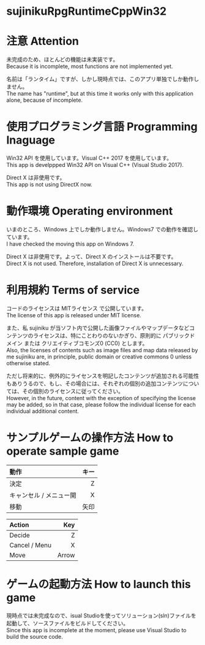 sujinikuRpgRuntimeCppWin32
====
# 注意 Attention
未完成のため、ほとんどの機能は未実装です。  
Because it is incomplete, most functions are not implemented yet.


名前は「ランタイム」ですが、しかし現時点では、このアプリ単独でしか動作しません。  
The name has "runtime", but at this time it works only with this application alone, because of incomplete.

# 使用プログラミング言語 Programming lnaguage
Win32 API を使用しています。Visual C++ 2017 を使用しています。  
This app is develppped Win32 API on Visual C++ (Visual Studio 2017).

Direct X は非使用です。  
This app is not using DirectX now.


# 動作環境 Operating environment
いまのところ、Windows 上でしか動作しません。Windows7 での動作を確認しています。  
I have checked the moving this app on Windows 7.  

Direct X は非使用です。よって、Direct X のインストールは不要です。  
Direct X is not used. Therefore, installation of Direct X is unnecessary.  

# 利用規約 Terms of service
コードのライセンスは MITライセンス で公開しています。  
The license of this app is released under MIT license.  

また、私 sujiniku が当ソフト内で公開した画像ファイルやマップデータなどコンテンツのライセンスは、特にことわりのないかぎり、原則的に パブリックドメイン または クリエイティブコモンズ0 (CC0) とします。  
Also, the licenses of contents such as image files and map data released by me sujiniku are, in principle, public domain or creative commons 0 unless otherwise stated.  

ただし将来的に、例外的にライセンスを明記したコンテンツが追加される可能性もありうるので、もし、その場合には、それぞれの個別の追加コンテンツについては、その個別のライセンスに従ってください。  
However, in the future, content with the exception of specifying the license may be added, so in that case, please follow the individual license for each individual additional content.  

# サンプルゲームの操作方法 How to operate sample game

動作       |キー  |
:---------|----:|
決定       |Z   |
キャンセル / メニュー開  |X    |
移動      |矢印  |

Action       |Key  |
:---------|----:|
Decide       |Z   |
Cancel / Menu  |X    |
Move      |Arrow  |

# ゲームの起動方法 How to launch this game
現時点では未完成なので、isual Studioを使ってソリューション(sln)ファイルを起動して、ソースファイルをビルドしてください。  
Since this app is incomplete at the moment, please use Visual Studio to build the source code.  
